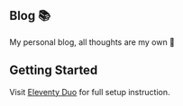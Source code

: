 ## Blog 📚

My personal blog, all thoughts are my own 🤣
## Getting Started

Visit [Eleventy Duo](https://github.com/yinkakun/eleventy-duo) for full setup instruction.